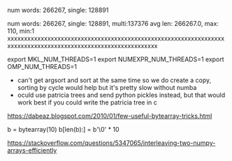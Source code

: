 num words: 266267, single: 128891

num words: 266267, single: 128891, multi:137376
avg len: 266267.0, max: 110, min:1
xxxxxxxxxxxxxxxxxxxxxxxxxxxxxxxxxxxxxxxxxxxxxxxxxxxxxxxxxxxxxxxxxxxxxxxxxxxxxxxxxxxxxxxxxxxxxxxxxxxxxxxxxxxxxx

export MKL_NUM_THREADS=1
export NUMEXPR_NUM_THREADS=1
export OMP_NUM_THREADS=1


- can't get argsort and sort at the same time so we do create a copy, sorting by cycle would help but it's pretty slow without numba
- oculd use patricia trees and send python pickles instead, but that would work best if you could write the patricia tree in c


https://dabeaz.blogspot.com/2010/01/few-useful-bytearray-tricks.html

b = bytearray(10)
b[len(b):] = b'\0' * 10


https://stackoverflow.com/questions/5347065/interleaving-two-numpy-arrays-efficiently